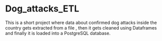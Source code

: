 # Dog_attacks_ETL
This is a short project where data about confirmed dog attacks inside the country gets extracted from a file , then it gets cleaned using Dataframes and finally it is loaded into a PostgreSQL database.
